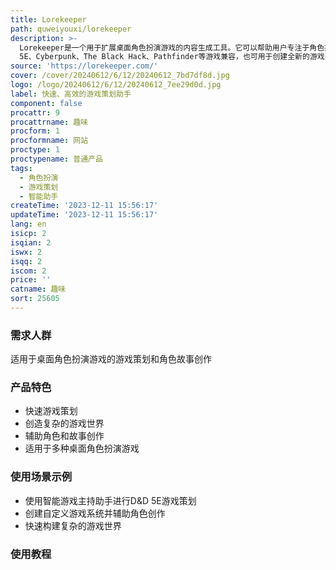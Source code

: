 ```yaml
---
title: Lorekeeper
path: quweiyouxi/lorekeeper
description: >-
  Lorekeeper是一个用于扩展桌面角色扮演游戏的内容生成工具。它可以帮助用户专注于角色扮演，同时提供规则方面的辅助。该助手可定制为适用于任何语言，并与D&D
  5E、Cyberpunk、The Black Hack、Pathfinder等游戏兼容，也可用于创建全新的游戏系统。
source: 'https://lorekeeper.com/'
cover: /cover/20240612/6/12/20240612_7bd7df8d.jpg
logo: /logo/20240612/6/12/20240612_7ee29d0d.jpg
label: 快速、高效的游戏策划助手
component: false
procattr: 9
procattrname: 趣味
procform: 1
procformname: 网站
proctype: 1
proctypename: 普通产品
tags:
  - 角色扮演
  - 游戏策划
  - 智能助手
createTime: '2023-12-11 15:56:17'
updateTime: '2023-12-11 15:56:17'
lang: en
isicp: 2
isqian: 2
iswx: 2
isqq: 2
iscom: 2
price: ''
catname: 趣味
sort: 25605
---
```




### 需求人群
适用于桌面角色扮演游戏的游戏策划和角色故事创作

### 产品特色
- 快速游戏策划
- 创造复杂的游戏世界
- 辅助角色和故事创作
- 适用于多种桌面角色扮演游戏

### 使用场景示例
- 使用智能游戏主持助手进行D&D 5E游戏策划
- 创建自定义游戏系统并辅助角色创作
- 快速构建复杂的游戏世界

### 使用教程


  
